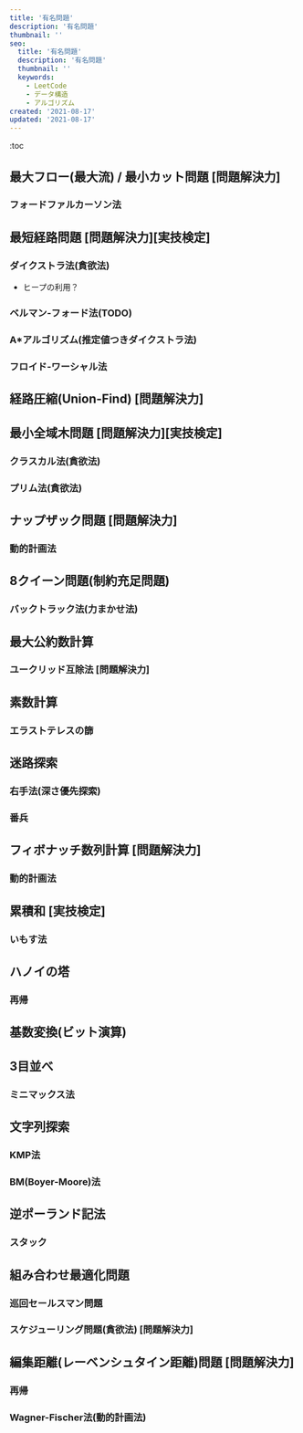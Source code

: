 ```yaml
---
title: '有名問題'
description: '有名問題'
thumbnail: ''
seo:
  title: '有名問題'
  description: '有名問題'
  thumbnail: ''
  keywords:
    - LeetCode
    - データ構造
    - アルゴリズム
created: '2021-08-17'
updated: '2021-08-17'
---
```


:toc

## 最大フロー(最大流) / 最小カット問題 [問題解決力]

### フォードファルカーソン法


## 最短経路問題 [問題解決力][実技検定]

### ダイクストラ法(貪欲法)
- ヒープの利用？

### ベルマン-フォード法(TODO)

### A\*アルゴリズム(推定値つきダイクストラ法)

### フロイド-ワーシャル法


## 経路圧縮(Union-Find) [問題解決力]


## 最小全域木問題 [問題解決力][実技検定]

### クラスカル法(貪欲法)

### プリム法(貪欲法)


## ナップザック問題 [問題解決力]

### 動的計画法


## 8クイーン問題(制約充足問題)

### バックトラック法(力まかせ法)


## 最大公約数計算

### ユークリッド互除法 [問題解決力]


## 素数計算

### エラストテレスの篩


## 迷路探索

### 右手法(深さ優先探索)

### 番兵


## フィボナッチ数列計算 [問題解決力]

### 動的計画法


## 累積和 [実技検定]

### いもす法


## ハノイの塔

### 再帰


## 基数変換(ビット演算)


## 3目並べ

### ミニマックス法


## 文字列探索

### KMP法

### BM(Boyer-Moore)法


## 逆ポーランド記法

### スタック


## 組み合わせ最適化問題

### 巡回セールスマン問題

### スケジューリング問題(貪欲法) [問題解決力]


## 編集距離(レーベンシュタイン距離)問題 [問題解決力]

### 再帰

### Wagner-Fischer法(動的計画法)
